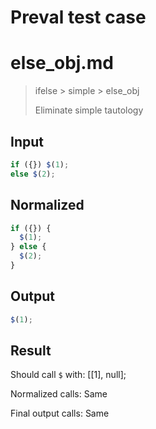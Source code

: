 # Preval test case

# else_obj.md

> ifelse > simple > else_obj
>
> Eliminate simple tautology

## Input

`````js filename=intro
if ({}) $(1);
else $(2);
`````

## Normalized

`````js filename=intro
if ({}) {
  $(1);
} else {
  $(2);
}
`````

## Output

`````js filename=intro
$(1);
`````

## Result

Should call `$` with:
[[1], null];

Normalized calls: Same

Final output calls: Same
